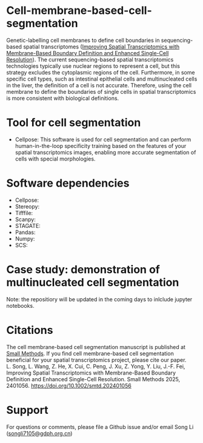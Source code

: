 # Cell-membrane-based-cell-segmentation
Genetic-labelling cell membranes to define cell boundaries in sequencing-based spatial transcriptomes ([Improving Spatial Transcriptomics with Membrane-Based Boundary Definition and Enhanced Single-Cell Resolution](https://onlinelibrary.wiley.com/doi/abs/10.1002/smtd.202401056)). The current sequencing-based spatial transcriptomics technologies typically use nuclear regions to represent a cell, but this strategy excludes the cytoplasmic regions of the cell. Furthermore, in some specific cell types, such as intestinal epithelial cells and multinucleated cells in the liver, the definition of a cell is not accurate. Therefore, using the cell membrane to define the boundaries of single cells in spatial transcriptomics is more consistent with biological definitions.

# Tool for cell segmentation
- Cellpose: This software is used for cell segmentation and can perform human-in-the-loop specificity training based on the features of your spatial transcriptomics images, enabling more accurate segmentation of cells with special morphologies.
# Software dependencies
- Cellpose:
- Stereopy:
- Tifffile:
- Scanpy:
- STAGATE:
- Pandas:
- Numpy:
- SCS:

# Case study: demonstration of multinucleated cell segmentation
Note: the repositiory will be updated in the coming days to inlclude jupyter notebooks.

# Citations
The cell membrane-based cell segmentation manuscript is published at [Small Methods](https://onlinelibrary.wiley.com/doi/abs/10.1002/smtd.202401056). If you find cell membrane-based cell segmentation beneficial for your spatial transcriptomics project, please cite our paper.\
L. Song, L. Wang, Z. He, X. Cui, C. Peng, J. Xu, Z. Yong, Y. Liu, J.-F. Fei, Improving Spatial Transcriptomics with Membrane-Based Boundary Definition and Enhanced Single-Cell Resolution. Small Methods 2025, 2401056. https://doi.org/10.1002/smtd.202401056

# Support
For questions or comments, please file a Github issue and/or email Song Li (songli7105@gdph.org.cn)
